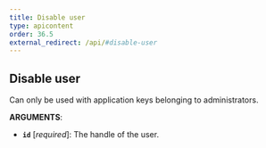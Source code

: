 ```yaml
---
title: Disable user
type: apicontent
order: 36.5
external_redirect: /api/#disable-user
---
```


## Disable user

Can only be used with application keys belonging to administrators.

**ARGUMENTS**:

* **`id`** [*required*]:
    The handle of the user.
